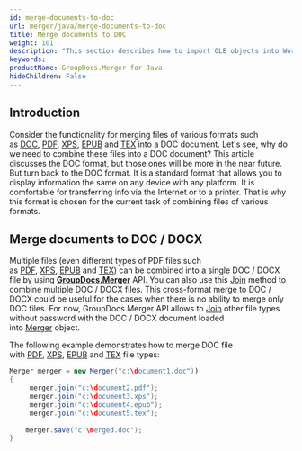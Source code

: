 ```yaml
---
id: merge-documents-to-doc
url: merger/java/merge-documents-to-doc
title: Merge documents to DOC
weight: 101
description: "This section describes how to import OLE objects into Word DOC/DOCX documents using Java"
keywords: 
productName: GroupDocs.Merger for Java
hideChildren: False
---
```

## Introduction

Consider the functionality for merging files of various formats such as [DOC](https://docs.fileformat.com/word-processing/doc/), [PDF](https://docs.fileformat.com/view/pdf/), [XPS](https://docs.fileformat.com/page-description-language/xps/), [EPUB](https://docs.fileformat.com/ebook/epub/) and [TEX](https://docs.fileformat.com/page-description-language/tex/) into a DOC document. Let's see, why do we need to combine these files into a DOC document? This article discusses the DOC format, but those ones will be more in the near future. But turn back to the DOC format. It is a standard format that allows you to display information the same on any device with any platform. It is comfortable for transferring info via the Internet or to a printer. That is why this format is chosen for the current task of combining files of various formats.

## Merge documents to DOC / DOCX

Multiple files (even different types of PDF files such as [PDF](https://docs.fileformat.com/view/pdf/), [XPS](https://docs.fileformat.com/page-description-language/xps/), [EPUB](https://docs.fileformat.com/ebook/epub/) and [TEX](https://docs.fileformat.com/page-description-language/tex/)) can be combined into a single DOC / DOCX file by using **[GroupDocs.Merger](https://products.groupdocs.com/merger/java )** API. You can also use this [Join](https://apireference.groupdocs.com/merger/java/com.groupdocs.merger/Merger#join(java.io.InputStream) ) method to combine multiple DOC / DOCX files. This cross-format merge to DOC / DOCX could be useful for the cases when there is no ability to merge only DOC files. For now, GroupDocs.Merger API allows to [Join](https://apireference.groupdocs.com/merger/java/com.groupdocs.merger/Merger#join(java.io.InputStream) ) other file types without password with the DOC / DOCX document loaded into [Merger](https://apireference.groupdocs.com/merger/java/com.groupdocs.merger/Merger ) object.

The following example demonstrates how to merge DOC file with [PDF](https://docs.fileformat.com/view/pdf/), [XPS](https://docs.fileformat.com/page-description-language/xps/), [EPUB](https://docs.fileformat.com/ebook/epub/) and [TEX](https://docs.fileformat.com/page-description-language/tex/) file types:

```java
Merger merger = new Merger("c:\document1.doc"))
{
     merger.join("c:\document2.pdf");
     merger.join("c:\document3.xps");
     merger.join("c:\document4.epub");
     merger.join("c:\document5.tex");
 
	merger.save("c:\merged.doc");
}
```
